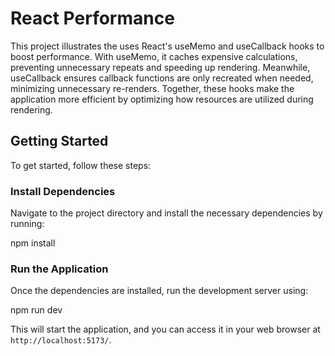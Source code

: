 # React Performance

This project illustrates the uses React's useMemo and useCallback hooks to boost performance. With useMemo, it caches expensive calculations, preventing unnecessary repeats and speeding up rendering. Meanwhile, useCallback ensures callback functions are only recreated when needed, minimizing unnecessary re-renders. Together, these hooks make the application more efficient by optimizing how resources are utilized during rendering.

## Getting Started

To get started, follow these steps:

### Install Dependencies

Navigate to the project directory and install the necessary dependencies by running:

npm install

### Run the Application

Once the dependencies are installed, run the development server using:

npm run dev


This will start the application, and you can access it in your web browser at `http://localhost:5173/`.
